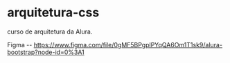 # arquitetura-css
curso de arquitetura da Alura. 

Figma -- https://www.figma.com/file/0gMF5BPgplPYqQA6Om1T1sk9/alura-bootstrap?node-id=0%3A1
